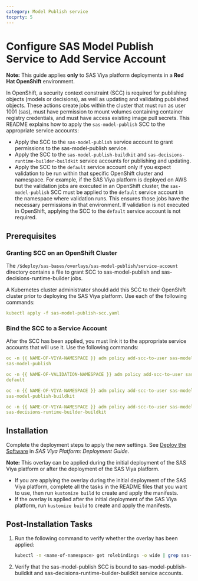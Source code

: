 ```yaml
---
category: Model Publish service
tocprty: 5
---
```


# Configure SAS Model Publish Service to Add Service Account

**Note:** This guide applies **only** to SAS Viya platform
deployments in a **Red Hat OpenShift** environment.

In OpenShift, a security context constraint (SCC) is required for publishing objects
(models or decisions), as well as updating and validating published objects.
These actions create jobs within the cluster that
must run as user 1001 (sas), must have permission to mount volumes containing
container registry credentials, and must have access existing image pull secrets.
This README explains how to apply the `sas-model-publish` SCC to the appropriate
service accounts:

- Apply the SCC to the `sas-model-publish` service account
  to grant permissions to the sas-model-publish service.
- Apply the SCC to the `sas-model-publish-buildkit` and
  `sas-decisions-runtime-builder-buildkit` service accounts
  for publishing and updating.
- Apply the SCC to the `default` service account only if you expect
  validation to be run within that specific OpenShift cluster and namespace.
  For example, if the SAS Viya platform is deployed on AWS but the validation
  jobs are executed in an OpenShift cluster, the `sas-model-publish` SCC must
  be applied to the `default` service account in the namespace where validation runs.
  This ensures those jobs have the necessary permissions in that environment.
  If validation is not executed in OpenShift, applying the SCC to the `default`
  service account is not required.

## Prerequisites

### Granting SCC on an OpenShift Cluster

The `/$deploy/sas-bases/overlays/sas-model-publish/service-account` directory
contains a file to grant SCC to sas-model-publish and
sas-decisions-runtime-builder jobs.

A Kubernetes cluster administrator should add this SCC
to their OpenShift cluster prior to deploying the SAS Viya platform.
Use each of the following commands:

```yaml
kubectl apply -f sas-model-publish-scc.yaml
```

### Bind the SCC to a Service Account

After the SCC has been applied, you must link it to the appropriate service
accounts that will use it. Use the following commands:

```yaml
oc -n {{ NAME-OF-VIYA-NAMESPACE }} adm policy add-scc-to-user sas-model-publish -z
sas-model-publish

oc -n {{ NAME-OF-VALIDATION-NAMESPACE }} adm policy add-scc-to-user sas-model-publish -z
default

oc -n {{ NAME-OF-VIYA-NAMESPACE }} adm policy add-scc-to-user sas-model-publish -z
sas-model-publish-buildkit

oc -n {{ NAME-OF-VIYA-NAMESPACE }} adm policy add-scc-to-user sas-model-publish -z
sas-decisions-runtime-builder-buildkit
```

## Installation

Complete the deployment steps to apply the new settings. See
[Deploy the Software](http://documentation.sas.com/?cdcId=itopscdc&cdcVersion=default&docsetId=dplyml0phy0dkr&docsetTarget=p127f6y30iimr6n17x2xe9vlt54q.htm)
in _SAS Viya Platform: Deployment Guide_.

**Note:** This overlay can be applied during the initial deployment of the
SAS Viya platform or after the deployment of the SAS Viya platform.

- If you are applying the overlay during the initial deployment of the SAS
  Viya platform, complete all the tasks in the README files that you want to
  use, then run `kustomize build` to create and apply the manifests.
- If the overlay is applied after the initial deployment of the SAS Viya
  platform, run `kustomize build` to create and apply the manifests.

## Post-Installation Tasks

1. Run the following command to verify whether the overlay has been applied:

   ```sh
   kubectl -n <name-of-namespace> get rolebindings -o wide | grep sas-model-publish
   ```

2. Verify that the sas-model-publish SCC is bound to sas-model-publish-buildkit
   and sas-decisions-runtime-builder-buildkit service accounts.
